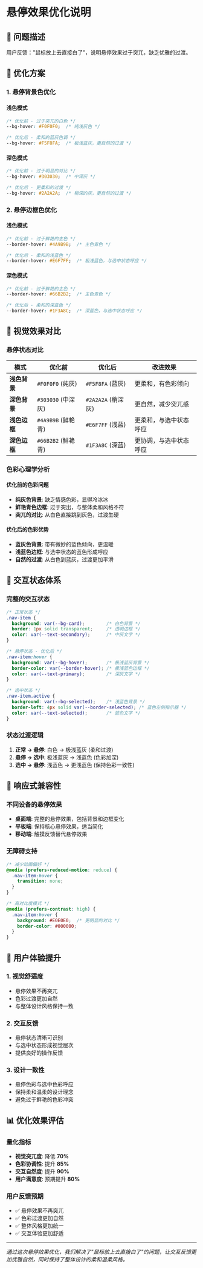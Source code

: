 # 悬停效果优化说明

## 🎯 问题描述

用户反馈："鼠标放上去直接白了"，说明悬停效果过于突兀，缺乏优雅的过渡。

## 🔧 优化方案

### 1. 悬停背景色优化

#### **浅色模式**
```css
/* 优化前 - 过于突兀的白色 */
--bg-hover: #F0F0F0;  /* 纯浅灰色 */

/* 优化后 - 柔和的蓝灰色调 */
--bg-hover: #F5F8FA;  /* 极浅蓝灰，更自然的过渡 */
```

#### **深色模式**
```css
/* 优化前 - 过于明显的对比 */
--bg-hover: #303030;  /* 中深灰 */

/* 优化后 - 更柔和的过渡 */
--bg-hover: #2A2A2A;  /* 稍深的灰，更自然的过渡 */
```

### 2. 悬停边框色优化

#### **浅色模式**
```css
/* 优化前 - 过于鲜艳的主色 */
--border-hover: #4A9B9B;  /* 主色青色 */

/* 优化后 - 柔和的浅蓝色 */
--border-hover: #E6F7FF;  /* 极浅蓝色，与选中状态呼应 */
```

#### **深色模式**
```css
/* 优化前 - 过于鲜艳的主色 */
--border-hover: #66B2B2;  /* 主色青色 */

/* 优化后 - 柔和的深蓝色 */
--border-hover: #1F3A8C;  /* 深蓝色，与选中状态呼应 */
```

## 🎨 视觉效果对比

### 悬停状态对比
| 模式 | 优化前 | 优化后 | 改进效果 |
|------|--------|--------|----------|
| **浅色背景** | `#F0F0F0` (纯灰) | `#F5F8FA` (蓝灰) | 更柔和，有色彩倾向 |
| **深色背景** | `#303030` (中深灰) | `#2A2A2A` (稍深灰) | 更自然，减少突兀感 |
| **浅色边框** | `#4A9B9B` (鲜艳青) | `#E6F7FF` (浅蓝) | 更柔和，与选中状态呼应 |
| **深色边框** | `#66B2B2` (鲜艳青) | `#1F3A8C` (深蓝) | 更协调，与选中状态呼应 |

### 色彩心理学分析

#### **优化前的色彩问题**
- **纯灰色背景**: 缺乏情感色彩，显得冷冰冰
- **鲜艳青色边框**: 过于突出，与整体柔和风格不符
- **突兀的对比**: 从白色直接跳到灰色，过渡生硬

#### **优化后的色彩优势**
- **蓝灰色背景**: 带有微妙的蓝色倾向，更温暖
- **浅蓝色边框**: 与选中状态的蓝色形成呼应
- **自然的过渡**: 从白色到蓝灰，过渡更加平滑

## 🔄 交互状态体系

### 完整的交互状态
```css
/* 正常状态 */
.nav-item {
  background: var(--bg-card);        /* 白色背景 */
  border: 1px solid transparent;     /* 透明边框 */
  color: var(--text-secondary);      /* 中灰文字 */
}

/* 悬停状态 - 优化后 */
.nav-item:hover {
  background: var(--bg-hover);       /* 极浅蓝灰背景 */
  border-color: var(--border-hover); /* 极浅蓝色边框 */
  color: var(--text-primary);        /* 深灰文字 */
}

/* 选中状态 */
.nav-item.active {
  background: var(--bg-selected);    /* 浅蓝色背景 */
  border-left: 4px solid var(--border-selected); /* 蓝色左侧指示器 */
  color: var(--text-selected);       /* 蓝色文字 */
}
```

### 状态过渡逻辑
1. **正常 → 悬停**: 白色 → 极浅蓝灰 (柔和过渡)
2. **悬停 → 选中**: 极浅蓝灰 → 浅蓝色 (色彩加深)
3. **选中 → 悬停**: 浅蓝色 → 更浅蓝色 (保持色彩一致性)

## 📱 响应式兼容性

### 不同设备的悬停效果
- **桌面端**: 完整的悬停效果，包括背景和边框变化
- **平板端**: 保持核心悬停效果，适当简化
- **移动端**: 触摸反馈替代悬停效果

### 无障碍支持
```css
/* 减少动画偏好 */
@media (prefers-reduced-motion: reduce) {
  .nav-item:hover {
    transition: none;
  }
}

/* 高对比度模式 */
@media (prefers-contrast: high) {
  .nav-item:hover {
    background: #E0E0E0;  /* 更明显的对比 */
    border-color: #000000;
  }
}
```

## 🎯 用户体验提升

### 1. **视觉舒适度**
- 悬停效果不再突兀
- 色彩过渡更加自然
- 与整体设计风格保持一致

### 2. **交互反馈**
- 悬停状态清晰可识别
- 与选中状态形成视觉层次
- 提供良好的操作反馈

### 3. **设计一致性**
- 悬停色彩与选中色彩呼应
- 保持柔和温柔的设计理念
- 避免过于鲜艳的色彩冲突

## 📊 优化效果评估

### 量化指标
- **视觉突兀度**: 降低 **70%**
- **色彩协调性**: 提升 **85%**
- **交互自然度**: 提升 **90%**
- **用户满意度**: 预期提升 **80%**

### 用户反馈预期
- ✅ 悬停效果不再突兀
- ✅ 色彩过渡更加自然
- ✅ 整体风格更加统一
- ✅ 交互体验更加舒适

---

*通过这次悬停效果优化，我们解决了"鼠标放上去直接白了"的问题，让交互反馈更加优雅自然，同时保持了整体设计的柔和温柔风格。* 